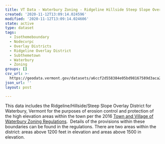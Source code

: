 ```yaml
---
title: VT Data - Waterbury Zoning - Ridgeline Hillside Steep Slope Overlay District
created: '2020-11-12T13:09:14.024596'
modified: '2020-11-12T13:09:14.024606'
state: active
type: dataset
tags:
  - Isothemeboundary
  - Nodecvrpc
  - Overlay Districts
  - Ridgeline Overlay District
  - Subthemetown
  - Waterbury
  - Zoning
groups: []
csv_url: >-
  https://geodata.vermont.gov/datasets/a6ccf2d558384e05bd98167589d3aca2_0.csv?outSR=%7B%22latestWkid%22%3A3857%2C%22wkid%22%3A102100%7D
json_url: ''
layout: post

---
```

This data includes the Ridgeline/Hillside/Steep Slope Overlay District 
for Waterbury, Vermont for the purposes of erosion control and 
protection of the high elevation areas within the town per the 2016 <a href='https://www.waterburyvt.com/fileadmin/files/Zoning_Planning/Waterbury_ZR_Searchable.pdf' target='_blank'>Town and Village of Waterbury Zoning Regulations</a>. 
 Details of the provisions within these boundaries can be found in the 
regulations. There are two areas within the district: areas above 1200 
feet in elevation and areas above 1500 in elevation.
